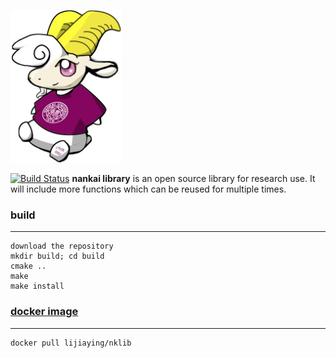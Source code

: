 [![NankaiLibrary](./resources/logo_small.png)](https://nklib.io)

[![Build Status](https://travis-ci.org/nankaics/nklib.svg?branch=master)](https://travis-ci.org/nankaics/nklib)
**nankai library** is an open source library for research use. It will include more functions which can be reused for multiple times.

### build
------------------------
	download the repository
	mkdir build; cd build
	cmake ..
	make
	make install

### [docker image](https://hub.docker.com/r/lijiaying/nklib/)
------------------------
	docker pull lijiaying/nklib
